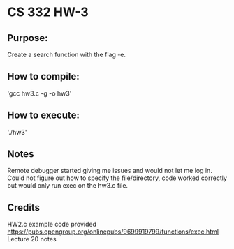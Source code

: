 # CS 332 HW-3

## Purpose:
Create a search function with the flag -e.

## How to compile:
'gcc hw3.c -g -o hw3'

## How to execute:
'./hw3'

## Notes
Remote debugger started giving me issues and would not let me log in.
Could not figure out how to specify the file/directory, code worked
correctly but would only run exec on the hw3.c file.

## Credits
HW2.c example code provided
https://pubs.opengroup.org/onlinepubs/9699919799/functions/exec.html
Lecture 20 notes
